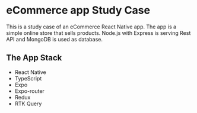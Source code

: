 # eCommerce app Study Case

This is a study case of an eCommerce React Native app. The app is a simple online store that sells products.
Node.js with Express is serving Rest API and MongoDB is used as database.

 ## The App Stack

- React Native
- TypeScript
- Expo
- Expo-router
- Redux
- RTK Query

